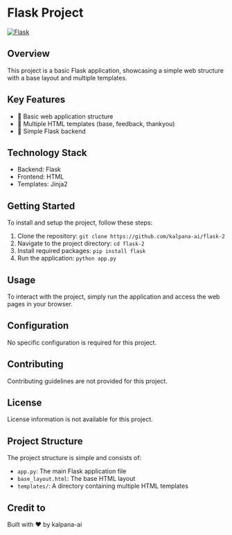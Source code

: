 # Flask Project
[![Flask](https://img.shields.io/badge/Flask-000000?style=for-the-badge&logo=Flask&logoColor=white)](https://flask.palletsprojects.com/)

## Overview
This project is a basic Flask application, showcasing a simple web structure with a base layout and multiple templates.

## Key Features
* 🌟 Basic web application structure
* 📄 Multiple HTML templates (base, feedback, thankyou)
* 🚀 Simple Flask backend

## Technology Stack
* Backend: Flask
* Frontend: HTML
* Templates: Jinja2

## Getting Started
To install and setup the project, follow these steps:
1. Clone the repository: `git clone https://github.com/kalpana-ai/flask-2`
2. Navigate to the project directory: `cd flask-2`
3. Install required packages: `pip install flask`
4. Run the application: `python app.py`

## Usage
To interact with the project, simply run the application and access the web pages in your browser.

## Configuration
No specific configuration is required for this project.

## Contributing
Contributing guidelines are not provided for this project.

## License
License information is not available for this project.

## Project Structure
The project structure is simple and consists of:
* `app.py`: The main Flask application file
* `base_layout.html`: The base HTML layout
* `templates/`: A directory containing multiple HTML templates

## Credit to
Built with ❤️ by kalpana-ai

